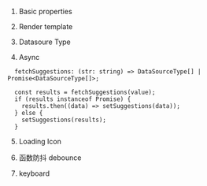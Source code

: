1. Basic properties


2. Render template


3. Datasoure Type


4. Async
```
  fetchSuggestions: (str: string) => DataSourceType[] | Promise<DataSourceType[]>;

  const results = fetchSuggestions(value);
  if (results instanceof Promise) {
    results.then((data) => setSuggestions(data));
  } else {
    setSuggestions(results);
  }
```

5. Loading Icon

6. 函数防抖 debounce

7. keyboard

